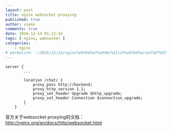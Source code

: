 ```yaml
---
layout: post
title: nginx websocket proxying
published: true
author: xiemx
comments: true
date: 2016-12-14 01:12:43
tags: [ nginx, websocket ]
categories:
    - nginx
# permalink: '/2016/12/14/nginx%e6%94%af%e6%8c%81ssh%e8%bd%ac%e5%8f%91%ef%bc%8dwebsocket-proxying'
---
```

```
server {
        ...

        location /chat/ {
            proxy_pass http://backend;
            proxy_http_version 1.1;
            proxy_set_header Upgrade $http_upgrade;
            proxy_set_header Connection $connection_upgrade;
        }
    }

``` 
官方关于websocket proxying的文档：http://nginx.org/en/docs/http/websocket.html